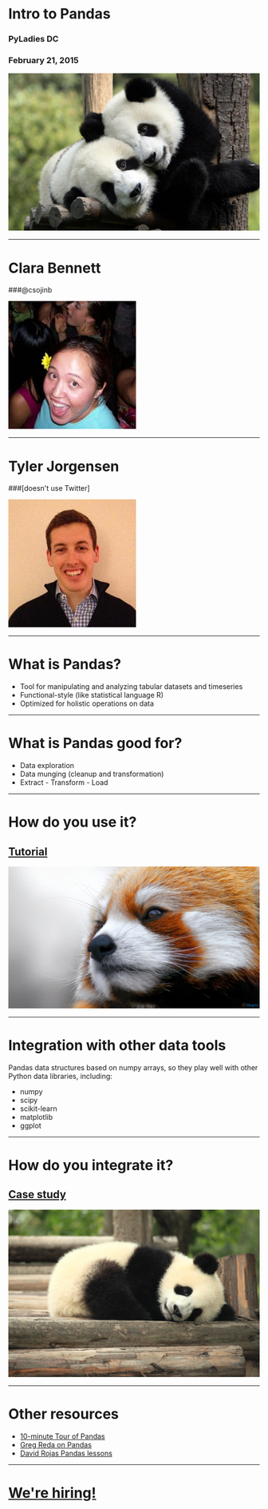 # Intro to Pandas
### PyLadies DC
### February 21, 2015

![](images/panda1.jpg)

---
# Clara Bennett

###@csojinb

![right](images/clara.jpg)

---
# Tyler Jorgensen

###[doesn't use Twitter]

![left](images/tyler.jpg)

---
# What is Pandas?

- Tool for manipulating and analyzing tabular datasets and timeseries
- Functional-style (like statistical language R)
- Optimized for holistic operations on data

---
# What is Pandas good for?

- Data exploration
- Data munging (cleanup and transformation)
- Extract - Transform - Load

---
# How do you use it?

## [Tutorial](http://nbviewer.ipython.org/github/picwell/intro_pandas/blob/master/pandas_tutorial.ipynb)

![](images/redpanda.jpg)

---
# Integration with other data tools

Pandas data structures based on numpy arrays, so they play well with other Python data libraries, including:

- numpy
- scipy
- scikit-learn
- matplotlib
- ggplot

---
# How do you integrate it?

## [Case study](http://nbviewer.ipython.org/github/picwell/intro_pandas/blob/master/pandas_case_study.ipynb)

![](images/panda2.jpg)

---
# Other resources

- [10-minute Tour of Pandas](https://vimeo.com/59324550)
- [Greg Reda on Pandas](http://www.gregreda.com/2013/10/26/intro-to-pandas-data-structures/)
- [David Rojas Pandas lessons](https://bitbucket.org/hrojas/learn-pandas)

---
# [We're hiring!](http://www.picwell.com/careers)

